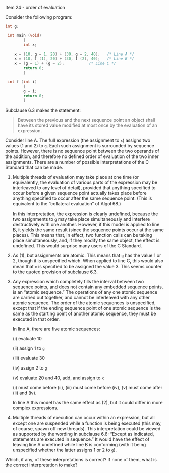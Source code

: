 Item 24 \- order of evaluation

Consider the following program:

```c
int g;

 int main (void)
        {
        int x;

 	x = (10, g = 1, 20) + (30, g = 2, 40);	 /* Line A */
 	x = (10, f (1), 20) + (30, f (2), 40);	 /* Line B */
 	x = (g = 1) + (g = 2);			 /* Line C */
        return 0;
        }

 int f (int i)
        {
        g = i;
        return 0;
        }
```

Subclause 6.3 makes the statement:

> Between the previous and the next sequence point an object shall have its stored
> value modified at most once by the evaluation of an expression.

Consider line A. The full expression (the assignment to `x`) assigns two values
(1 and 2\) to `g`. Each such assignment is surrounded by sequence points.
However, there is no sequence point between the two operands of the addition,
and therefore no defined order of evaluation of the two inner assignments. There
are a number of possible interpretations of the C Standard that can be made.

1. Multiple threads of evaluation may take place at one time (or equivalently, the evaluation of various parts of the expression may be interleaved to any level of detail), provided that anything specified to occur before a given sequence point actually takes place before anything specified to occur after the same sequence point. (This is equivalent to the “collateral evaluation” of Algol 68.)

   In this interpretation, the expression is clearly undefined, because the two
   assignments to `g` may take place simultaneously and interfere destructively
   with one another. However, if this model is applied to line B, it yields the
   same result (since the sequence points occur at the same places). This means
   that, in effect, two function calls can be taking place simultaneously, and, if
   they modify the same object, the effect is undefined. This would surprise many
   users of the C Standard.
2. As (1), but assignments are atomic. This means that `g` has the value 1 or 2, though it is unspecified which. When applied to line C, this would also mean that `x` is specified to be assigned the value 3\. This seems counter to the quoted provision of subclause 6.3.
3. Any expression which completely fills the interval between two sequence points, and does not contain any embedded sequence points, is an “atomic sequence.” The operations of any one atomic sequence are carried out together, and cannot be interleaved with any other atomic sequence. The order of the atomic sequences is unspecified, except that if the ending sequence point of one atomic sequence is the same as the starting point of another atomic sequence, they must be executed in that order.

   In line A, there are five atomic sequences:

   (i) evaluate 10

   (ii) assign 1 to `g`

   (iii) evaluate 30

   (iv) assign 2 to `g`

   (v) evaluate 20 and 40, add, and assign to `x`

   (i) must come before (ii), (iii) must come before (iv), (v) must come after (ii)
   and (iv).

   In line A this model has the same effect as (2), but it could differ in more
   complex expressions.
4. Multiple threads of execution can occur within an expression, but all except one are suspended while a function is being executed (this may, of course, spawn off new threads). This interpretation could be viewed as supported by the wording in subclause 6.6: “Except as indicated, statements are executed in sequence.” It would have the effect of leaving line A undefined while line B is conforming (with it being unspecified whether the latter assigns 1 or 2 to `g`).

Which, if any, of these interpretations is correct? If none of them, what is the
correct interpretation to make?
